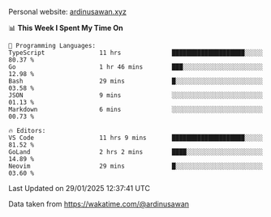 Personal website: [ardinusawan.xyz](https://ardinusawan.xyz)

<!--START_SECTION:waka-->
📊 **This Week I Spent My Time On** 

```text
💬 Programming Languages: 
TypeScript               11 hrs              ████████████████████░░░░░   80.37 % 
Go                       1 hr 46 mins        ███░░░░░░░░░░░░░░░░░░░░░░   12.98 % 
Bash                     29 mins             █░░░░░░░░░░░░░░░░░░░░░░░░   03.58 % 
JSON                     9 mins              ░░░░░░░░░░░░░░░░░░░░░░░░░   01.13 % 
Markdown                 6 mins              ░░░░░░░░░░░░░░░░░░░░░░░░░   00.73 % 

🔥 Editors: 
VS Code                  11 hrs 9 mins       ████████████████████░░░░░   81.52 % 
GoLand                   2 hrs 2 mins        ████░░░░░░░░░░░░░░░░░░░░░   14.89 % 
Neovim                   29 mins             █░░░░░░░░░░░░░░░░░░░░░░░░   03.60 % 
```


 Last Updated on 29/01/2025 12:37:41 UTC
<!--END_SECTION:waka-->
Data taken from https://wakatime.com/@ardinusawan
